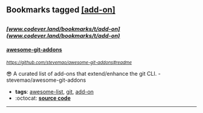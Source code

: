 ## Bookmarks tagged [[add-on]](https://www.codever.land/search?q=[add-on])

_<sup><sup>[www.codever.land/bookmarks/t/add-on](www.codever.land/bookmarks/t/add-on)</sup></sup>_
---
#### [awesome-git-addons](https://github.com/stevemao/awesome-git-addons#readme)
_<sup>https://github.com/stevemao/awesome-git-addons#readme</sup>_

:sunglasses: A curated list of add-ons that extend/enhance the git CLI. - stevemao/awesome-git-addons
* **tags**: [awesome-list](../tagged/awesome-list.md), [git](../tagged/git.md), [add-on](../tagged/add-on.md)
* :octocat: **[source code](https://github.com/stevemao/awesome-git-addons#readme)**
---
